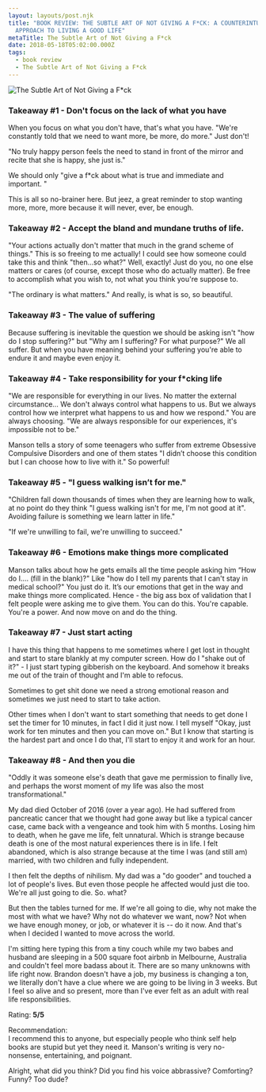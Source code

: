 ```yaml
---
layout: layouts/post.njk
title: "BOOK REVIEW: THE SUBTLE ART OF NOT GIVING A F*CK: A COUNTERINTUITIVE
  APPROACH TO LIVING A GOOD LIFE"
metaTitle: The Subtle Art of Not Giving a F*ck
date: 2018-05-18T05:02:00.000Z
tags:
  - book review
  - The Subtle Art of Not Giving a F*ck
---
```

![The Subtle Art of Not Giving a F*ck](/images/the-subtle-art-of-not-giving-a-fuck_feminest-book-club_nikkiricks.jpg "The Subtle Art of Not Giving a F*ck")

### Takeaway #1 - Don't focus on the lack of what you have

When you focus on what you don't have, that's what you have. "We're constantly told that we need to want more, be more, do more." Just don't!

"No truly happy person feels the need to stand in front of the mirror and recite that she is happy, she just is."

We should only "give a f*ck about what is true and immediate and important. "

This is all so no-brainer here. But jeez, a great reminder to stop wanting more, more, more because it will never, ever, be enough.

### Takeaway #2 - Accept the bland and mundane truths of life.

"Your actions actually don't matter that much in the grand scheme of things." This is so freeing to me actually! I could see how someone could take this and think "then...so what?" Well, exactly! Just do you, no one else matters or cares (of course, except those who do actually matter). Be free to accomplish what you wish to, not what you think you're suppose to.

"The ordinary is what matters." And really, is what is so, so beautiful.

### Takeaway #3 - The value of suffering

Because suffering is inevitable the question we should be asking isn't "how do I stop suffering?" but "Why am I suffering? For what purpose?" We all suffer. But when you have meaning behind your suffering you're able to endure it and maybe even enjoy it.

### Takeaway #4 - Take responsibility for your f*cking life

"We are responsible for everything in our lives. No matter the external circumstance... We don't always control what happens to us. But we always control how we interpret what happens to us and how we respond." You are always choosing. "We are always responsible for our experiences, it's impossible not to be."

Manson tells a story of some teenagers who suffer from extreme Obsessive Compulsive Disorders and one of them states "I didn’t choose this condition but I can choose how to live with it." So powerful!

### Takeaway #5 - "I guess walking isn’t for me."

"Children fall down thousands of times when they are learning how to walk, at no point do they think "I guess walking isn't for me, I'm not good at it". Avoiding failure is something we learn latter in life."

"If we're unwilling to fail, we're unwilling to succeed."

### Takeaway #6 - Emotions make things more complicated

Manson talks about how he gets emails all the time people asking him “How do I.... (fill in the blank)?" Like "how do I tell my parents that I can't stay in medical school?" You just do it. It’s our emotions that get in the way and make things more complicated. Hence - the big ass box of validation that I felt people were asking me to give them. You can do this. You're capable. You're a power. And now move on and do the thing.

### Takeaway #7 - Just start acting

I have this thing that happens to me sometimes where I get lost in thought and start to stare blankly at my computer screen. How do I "shake out of it?" - I just start typing gibberish on the keyboard. And somehow it breaks me out of the train of thought and I'm able to refocus.

Sometimes to get shit done we need a strong emotional reason and sometimes we just need to start to take action.

Other times when I don't want to start something that needs to get done I set the timer for 10 minutes, in fact I did it just now. I tell myself "Okay, just work for ten minutes and then you can move on." But I know that starting is the hardest part and once I do that, I'll start to enjoy it and work for an hour.

### Takeaway #8 - And then you die

"Oddly it was someone else's death that gave me permission to finally live, and perhaps the worst moment of my life was also the most transformational."

My dad died October of 2016 (over a year ago). He had suffered from pancreatic cancer that we thought had gone away but like a typical cancer case, came back with a vengeance and took him with 5 months. Losing him to death, when he gave me life, felt unnatural. Which is strange because death is one of the most natural experiences there is in life. I felt abandoned, which is also strange because at the time I was (and still am) married, with two children and fully independent.

I then felt the depths of nihilism. My dad was a "do gooder" and touched a lot of people's lives. But even those people he affected would just die too. We're all just going to die. So. what?

But then the tables turned for me. If we're all going to die, why not make the most with what we have? Why not do whatever we want, now? Not when we have enough money, or job, or whatever it is -- do it now. And that's when I decided I wanted to move across the world.

I'm sitting here typing this from a tiny couch while my two babes and husband are sleeping in a 500 square foot airbnb in Melbourne, Australia and couldn't feel more badass about it. There are so many unknowns with life right now. Brandon doesn't have a job, my business is changing a ton, we literally don't have a clue where we are going to be living in 3 weeks. But I feel so alive and so present, more than I've ever felt as an adult with real life responsibilities.

Rating: **5/5**

Recommendation:\
I recommend this to anyone, but especially people who think self help books are stupid but yet they need it. Manson's writing is very no-nonsense, entertaining, and poignant.

Alright, what did you think? Did you find his voice abbrassive? Comforting? Funny? Too dude?